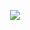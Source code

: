 <div align="center">

![](https://media.giphy.com/media/L1R1tvI9svkIWwpVYr/giphy.gif)

</div>

<br>

<!---
<div align="center">

  <a href="https://github.com/amfibiya17/my-projects">
  <img src="https://img.shields.io/static/v1?label=My&message=Projects&color=db7093" alt="CV" hspace="5" height="30" width="115"></a>
  
  <a href="https://www.linkedin.com/in/yaroslava-yates-629517221/">
  <img src="https://img.shields.io/static/v1?label=Linked&message=In&color=286fc7" alt="LinkedIn" hspace="5" height="30" width="115"></a>
  
</div>
-->

